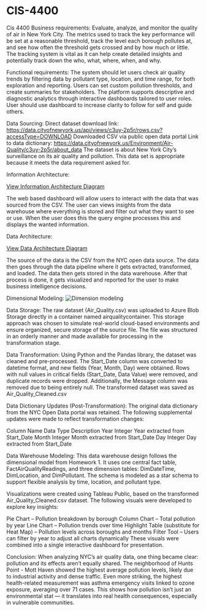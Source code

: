 # CIS-4400
Cis 4400 
Business requirements: Evaluate, analyze, and monitor the quality of air in New York City. The metrics used to track the key performance will be set at a reasonable threshold, track the level each borough pollutes at, and see how often the threshold gets crossed and by how much or little. The tracking system is vital as it can help create detailed insights and potentially track down the who, what, where, when, and why.

Functional requirements: The system should let users check air quality trends by filtering data by pollutant type, location, and time range, for both exploration and reporting. Users can set custom pollution thresholds, and create summaries for stakeholders. The platform supports descriptive and diagnostic analytics through interactive dashboards tailored to user roles. User should use dashboard to increase clarity to follow for self and guide others.

Data Sourcing: 
Direct dataset download link: https://data.cityofnewyork.us/api/views/c3uy-2p5r/rows.csv?accessType=DOWNLOAD
Downloaded CSV via public open data portal
Link to data dictionary: https://data.cityofnewyork.us/Environment/Air-Quality/c3uy-2p5r/about_data
The dataset is about New York City’s surveillance on its air quality and pollution. This data set is appropriate because it meets the data requirement asked for. 

Information Architecture:

[View Information Architecture Diagram](./info%20arch.drawio.png)

The web based dashboard will allow users to interact with the data that was sourced from the CSV. The user can views insights from the data warehouse where everything is stored and filter out what they want to see or use. When the user does this the query engine processes this and displays the wanted information.

Data Architecture:

[View Data Architecture Diagram](./data%20arch.drawio.png)


The source of the data is the CSV from the NYC open data source. The data then goes through the data pipeline where it gets extracted, transformed, and loaded. The data then gets stored in the data warehouse. After that process is done, it gets visualized and reported for the user to make business intelligence decisions. 


Dimensional Modeling: 
![Dimension modeling](https://github.com/thatf90/CIS-4400/issues/2)

Data Storage: The raw dataset (Air_Quality.csv) was uploaded to Azure Blob Storage directly in a container named airqualitycontainer. This storage approach was chosen to simulate real-world cloud-based environments and ensure organized, secure storage of the source file. The file was structured in an orderly manner and made available for processing in the transformation stage.

Data Transformation:
Using Python and the Pandas library, the dataset was cleaned and pre-processed. The Start_Date column was converted to datetime format, and new fields (Year, Month, Day) were obtained. Rows with null values in critical fields (Start_Date, Data Value) were removed, and duplicate records were dropped. Additionally, the Message column was removed due to being entirely null.
The transformed dataset was saved as Air_Quality_Cleaned.csv

Data Dictionary Updates (Post-Transformation):
The original data dictionary from the NYC Open Data portal was retained. The following supplemental updates were made to reflect transformation changes:

Column Name	Data Type	Description
Year	Integer	Year extracted from Start_Date
Month	Integer	Month extracted from Start_Date
Day	Integer	Day extracted from Start_Date

Data Warehouse Modeling: This data warehouse design follows the dimensional model from Homework 1. It uses one central fact table, FactAirQualityReadings, and three dimension tables: DimDateTime, DimLocation, and DimPollutant. The schema is modeled as a star schema to support flexible analysis by time, location, and pollutant type.

Visualizations were created using Tableau Public, based on the transformed Air_Quality_Cleaned.csv dataset. The following visuals were developed to explore key insights:

Pie Chart – Pollution breakdown by borough
Column Chart – Total pollution by year
Line Chart – Pollution trends over time
Highlight Table (substitute for Heat Map) – Pollution levels across boroughs and months
Filter Tool – Users can filter by year to adjust all charts dynamically
These visuals were combined into a single interactive dashboard for presentation.

Conclusion: When analyzing NYC’s air quality data, one thing became clear: pollution and its effects aren’t equally shared. The neighborhood of Hunts Point - Mott Haven showed the highest average pollution levels, likely due to industrial activity and dense traffic. Even more striking, the highest health-related measurement was asthma emergency visits linked to ozone exposure, averaging over 71 cases. This shows how pollution isn’t just an environmental stat — it translates into real health consequences, especially in vulnerable communities.
